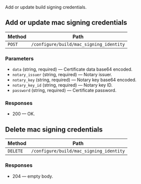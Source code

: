 Add or update build signing credentials.

## Add or update mac signing credentials


| Method | Path |
|--------|------|
| `POST` | `/configure/build/mac_signing_identity` |

### Parameters

* `data` (string, required) — Certificate data base64 encoded.
* `notary_issuer` (string, required) — Notary issuer.
* `notary_key` (string, required) — Notary key base64 encoded.
* `notary_key_id` (string, required) — Notary key ID.
* `password` (string, required) — Certificate password.

### Responses

* 200 — OK. 


## Delete mac signing credentials


| Method | Path |
|--------|------|
| `DELETE` | `/configure/build/mac_signing_identity` |


### Responses

* 204 — empty body.
